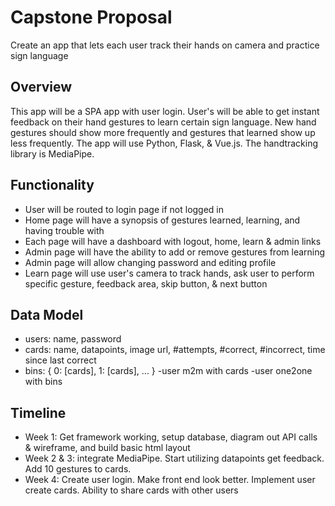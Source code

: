 # Capstone Proposal

Create an app that lets each user track their hands on camera and practice sign language

## Overview

This app will be a SPA app with user login. User's will be able to get instant feedback on their hand gestures to learn certain sign language. New hand gestures should show more frequently and gestures that learned show up less frequently. The app will use Python, Flask, & Vue.js. The handtracking library is MediaPipe.

## Functionality

- User will be routed to login page if not logged in
- Home page will have a synopsis of gestures learned, learning, and having trouble with
- Each page will have a dashboard with logout, home, learn & admin links
- Admin page will have the ability to add or remove gestures from learning
- Admin page will allow changing password and editing profile
- Learn page will use user's camera to track hands, ask user to perform specific gesture, feedback area, skip button, & next button

## Data Model

- users: name, password
- cards: name, datapoints, image url, #attempts, #correct, #incorrect, time since last correct
- bins: {
    0: [cards],
    1: [cards],
    ...
}
-user m2m with cards
-user one2one with bins

## Timeline

- Week 1: Get framework working, setup database, diagram out API calls & wireframe, and build basic html layout
- Week 2 & 3: integrate MediaPipe. Start utilizing datapoints get feedback. Add 10 gestures to cards.
- Week 4: Create user login. Make front end look better. Implement user create cards. Ability to share cards with other users

